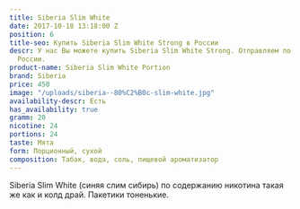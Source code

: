 ```yaml
---
title: Siberia Slim White
date: 2017-10-18 13:18:00 Z
position: 6
title-seo: Купить Siberia Slim White Strong в России
descr: У нас Вы можете купить Siberia Slim White Strong. Отправляем по всей территории
  России.
product-name: Siberia Slim White Portion
brand: Siberia
price: 450
image: "/uploads/siberia--80%C2%B0c-slim-white.jpg"
availability-descr: Есть
has_availability: true
gramm: 20
nicotine: 24
portions: 24
taste: Мята
form: Порционный, сухой
composition: Табак, вода, соль, пищевой ароматизатор
---
```


Siberia Slim White (синяя слим сибирь) по содержанию никотина такая же как и колд драй.
Пакетики тоненькие. 